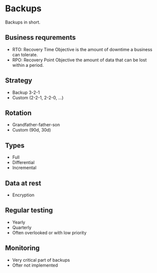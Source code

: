 # Backups

Backups in short.


## Business requrements 
* RTO: Recovery Time Objective is the amount of downtime a business can tolerate.
* RPO: Recovery Point Objective the amount of data that can be lost within a period.

## Strategy
* Backup 3-2-1 
* Custom (2-2-1, 2-2-0, ...)

## Rotation
* Grandfather-father-son
* Custom (90d, 30d)

## Types
* Full
* Differential
* Incremental

## Data at rest
* Encryption

## Regular testing 
* Yearly
* Quarterly  
* Often overlooked or with low priority

## Monitoring 
* Very critical part of backups
* Ofter not implemented 